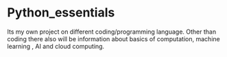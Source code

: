 # Python_essentials
Its my own project on different coding/programming language. Other than coding there also will be information about basics of computation, machine learning , AI and cloud computing.
